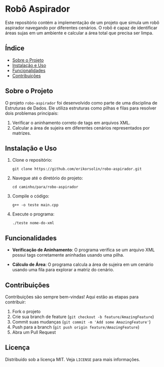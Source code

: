 # Robô Aspirador
Este repositório contém a implementação de um projeto que simula um robô aspirador navegando por diferentes cenários. O robô é capaz de identificar áreas sujas em um ambiente e calcular a área total que precisa ser limpa.
## Índice
- [Sobre o Projeto](#sobre-o-projeto)
- [Instalação e Uso](#instalação-e-uso)
- [Funcionalidades](#funcionalidades)
- [Contribuições](#contribuições)
  
## Sobre o Projeto

O projeto `robo-aspirador` foi desenvolvido como parte de uma disciplina de Estruturas de Dados. Ele utiliza estruturas como pilhas e filas para resolver dois problemas principais:

1. Verificar o aninhamento correto de tags em arquivos XML.
2. Calcular a área de sujeira em diferentes cenários representados por matrizes.

## Instalação e Uso
1. Clone o repositório:
   ```
   git clone https://github.com/erikorsolin/robo-aspirador.git
   
    ```
2. Navegue até o diretório do projeto:
   ```
   cd caminho/para/robo-aspirador
   
    ```

3. Compile o código:
   ```
   g++ -o teste main.cpp
   
    ```

4. Execute o programa:
   ```
   ./teste nome-do-xml
   
   ```

## Funcionalidades
- **Verificação de Aninhamento**: O programa verifica se um arquivo XML possui tags corretamente aninhadas usando uma pilha.

- **Cálculo de Área**: O programa calcula a área de sujeira em um cenário usando uma fila para explorar a matriz do cenário.

## Contribuições

Contribuições são sempre bem-vindas! Aqui estão as etapas para contribuir:

1. Fork o projeto
2. Crie sua branch de feature (`git checkout -b feature/AmazingFeature`)
3. Commit suas mudanças (`git commit -m 'Add some AmazingFeature'`)
4. Push para a branch (`git push origin feature/AmazingFeature`)
5. Abra um Pull Request

## Licença

Distribuído sob a licença MIT. Veja `LICENSE` para mais informações.

   
   
